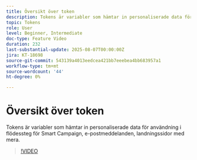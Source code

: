 ```yaml
---
title: Översikt över token
description: Tokens är variabler som hämtar in personaliserade data för användning i flödessteg för Smart Campaign, e-postmeddelanden, landningssidor med mera.
topic: Tokens
role: User
level: Beginner, Intermediate
doc-type: Feature Video
duration: 232
last-substantial-update: 2025-08-07T00:00:00Z
jira: KT-18698
source-git-commit: 543139a4013eedcea421bb7eeebea4bb683957a1
workflow-type: tm+mt
source-wordcount: '44'
ht-degree: 0%

---
```



# Översikt över token

Tokens är variabler som hämtar in personaliserade data för användning i flödessteg för Smart Campaign, e-postmeddelanden, landningssidor med mera.

>[!VIDEO](https://video.tv.adobe.com/v/3470576/?learn=on&enablevpops&captions=swe)
